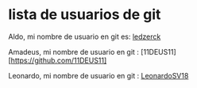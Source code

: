 # lista de usuarios de git

Aldo, mi nombre de usuario en git es: [ledzerck](https://github.com/ledzerck)

Amadeus, mi nombre de usuario en git : [11DEUS11][https://github.com/11DEUS11]

Leonardo, mi nombre de usuario en git : [LeonardoSV18](https://github.com/LeonardoSV18)
